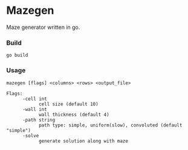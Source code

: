 Mazegen
=======

Maze generator written in go.

### Build

```
go build
```

### Usage
```
mazegen [flags] <columns> <rows> <output_file>

Flags:
      -cell int
        	cell size (default 10)
      -wall int
        	wall thickness (default 4)
      -path string
        	path type: simple, uniform(slow), convoluted (default "simple")
      -solve
        	generate solution along with maze
```